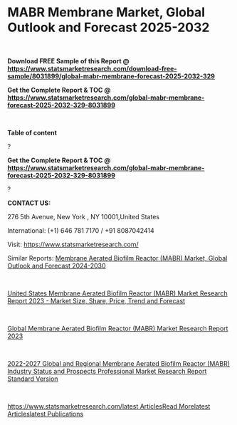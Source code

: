 <h1>MABR Membrane Market, Global Outlook and Forecast 2025-2032</h1><br/><p><strong>Download FREE Sample of this Report @ <a href="https://www.statsmarketresearch.com/download-free-sample/8031899/global-mabr-membrane-forecast-2025-2032-329">https://www.statsmarketresearch.com/download-free-sample/8031899/global-mabr-membrane-forecast-2025-2032-329</a></strong></p>
 
 
 
 <div><b>Get the Complete Report & TOC @ <a href="https://www.statsmarketresearch.com/global-mabr-membrane-forecast-2025-2032-329-8031899">https://www.statsmarketresearch.com/global-mabr-membrane-forecast-2025-2032-329-8031899</a></b></div>
 
 
 
 <p><br />
 
 <b>Table of content</b></p>
 
 
 
 <p>? </p>
 
 
 
 <div><b>Get the Complete Report & TOC @ <a href="https://www.statsmarketresearch.com/global-mabr-membrane-forecast-2025-2032-329-8031899">https://www.statsmarketresearch.com/global-mabr-membrane-forecast-2025-2032-329-8031899</a></b></div>
 
 
 
 <p>? </p>
 
 
 
 <p><b>CONTACT US:</b><br />
 
 276 5th Avenue, New York , NY 10001,United States<br />
 
 International: (+1) 646 781 7170 / +91 8087042414<br />
 
 Visit: <a href="https://www.statsmarketresearch.com/">https://www.statsmarketresearch.com/</a><br />
 
 Similar Reports: <a href="https://www.statsmarketresearch.com/global-mabr-membrane-forecast-2025-2032-329-8031899">Membrane Aerated Biofilm Reactor (MABR) Market, Global Outlook and Forecast 2024-2030</a><br />
 
 <br />
 
 <a href="https://www.statsmarketresearch.com/global-mabr-membrane-forecast-2025-2032-329-8031899">United States Membrane Aerated Biofilm Reactor (MABR) Market Research Report 2023 - Market Size, Share, Price, Trend and Forecast</a><br />
 
 <br />
 
 <a href="https://www.statsmarketresearch.com/global-mabr-membrane-forecast-2025-2032-329-8031899">Global Membrane Aerated Biofilm Reactor (MABR) Market Research Report 2023</a><br />
 
 <br />
 
 <a href="https://www.statsmarketresearch.com/global-mabr-membrane-forecast-2025-2032-329-8031899">2022-2027 Global and Regional Membrane Aerated Biofilm Reactor (MABR) Industry Status and Prospects Professional Market Research Report Standard Version</a><br />
 
 <br />
 
 <a href="https://gyeongbokgung.com">https://www.statsmarketresearch.com/</a><a href="https://hallyeomaritime.com">latest Articles</a><a href="https://jingwansa.com">Read More</a><a href="https://nguoiviet.jp/">latest Articles</a><a href="https://www.intelmarketresearch.com/">latest Publications</a></p>